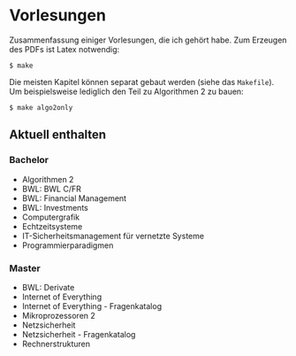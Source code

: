 Vorlesungen
===========

Zusammenfassung einiger Vorlesungen, die ich gehört habe. Zum Erzeugen des PDFs ist Latex 
notwendig:

`$ make`

Die meisten Kapitel können separat gebaut werden (siehe das `Makefile`). Um beispielsweise lediglich den Teil zu Algorithmen 2 zu bauen:

`$ make algo2only`

Aktuell enthalten
-----------------

### Bachelor

* Algorithmen 2
* BWL: BWL C/FR
* BWL: Financial Management
* BWL: Investments
* Computergrafik
* Echtzeitsysteme
* IT-Sicherheitsmanagement für vernetzte Systeme
* Programmierparadigmen

### Master

* BWL: Derivate
* Internet of Everything
* Internet of Everything - Fragenkatalog
* Mikroprozessoren 2
* Netzsicherheit
* Netzsicherheit - Fragenkatalog
* Rechnerstrukturen
